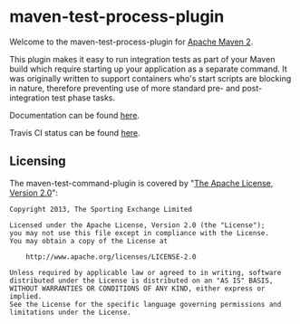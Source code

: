 maven-test-process-plugin
=========================

Welcome to the maven-test-process-plugin for [Apache Maven 2](http://maven.apache.org).

This plugin makes it easy to run integration tests as part of your Maven build which require starting up your application as a separate command. It was originally written to support containers who's start scripts are blocking in nature, therefore preventing use of more standard pre- and post- integration test phase tasks.

Documentation can be found [here](http://betfair.github.io/maven-test-process-plugin/).

Travis CI status can be found [here](https://travis-ci.org/betfair/maven-test-process-plugin/builds).

Licensing
---------

The maven-test-command-plugin is covered by "[The Apache License, Version 2.0](http://www.apache.org/licenses/LICENSE-2.0.html)":

    Copyright 2013, The Sporting Exchange Limited
    
    Licensed under the Apache License, Version 2.0 (the "License");
    you may not use this file except in compliance with the License.
    You may obtain a copy of the License at
    
        http://www.apache.org/licenses/LICENSE-2.0
    
    Unless required by applicable law or agreed to in writing, software
    distributed under the License is distributed on an "AS IS" BASIS,
    WITHOUT WARRANTIES OR CONDITIONS OF ANY KIND, either express or implied.
    See the License for the specific language governing permissions and
    limitations under the License.
